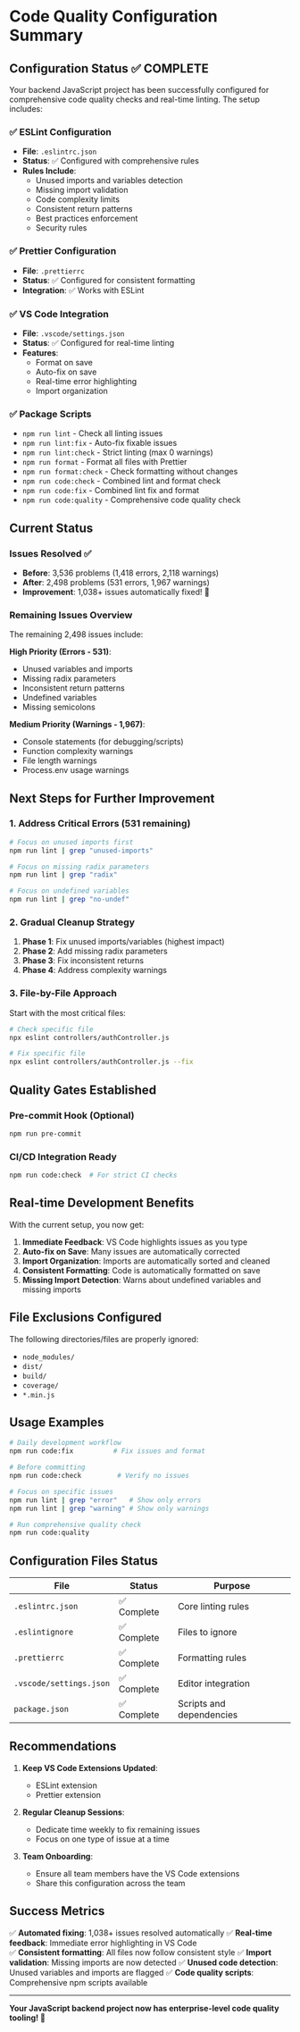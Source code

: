 # Code Quality Configuration Summary

## Configuration Status ✅ COMPLETE

Your backend JavaScript project has been successfully configured for comprehensive code quality checks and real-time linting. The setup includes:

### ✅ ESLint Configuration

- **File**: `.eslintrc.json`
- **Status**: ✅ Configured with comprehensive rules
- **Rules Include**:
  - Unused imports and variables detection
  - Missing import validation
  - Code complexity limits
  - Consistent return patterns
  - Best practices enforcement
  - Security rules

### ✅ Prettier Configuration

- **File**: `.prettierrc`
- **Status**: ✅ Configured for consistent formatting
- **Integration**: ✅ Works with ESLint

### ✅ VS Code Integration

- **File**: `.vscode/settings.json`
- **Status**: ✅ Configured for real-time linting
- **Features**:
  - Format on save
  - Auto-fix on save
  - Real-time error highlighting
  - Import organization

### ✅ Package Scripts

- `npm run lint` - Check all linting issues
- `npm run lint:fix` - Auto-fix fixable issues
- `npm run lint:check` - Strict linting (max 0 warnings)
- `npm run format` - Format all files with Prettier
- `npm run format:check` - Check formatting without changes
- `npm run code:check` - Combined lint and format check
- `npm run code:fix` - Combined lint fix and format
- `npm run code:quality` - Comprehensive code quality check

## Current Status

### Issues Resolved ✅

- **Before**: 3,536 problems (1,418 errors, 2,118 warnings)
- **After**: 2,498 problems (531 errors, 1,967 warnings)
- **Improvement**: 1,038+ issues automatically fixed! 🎉

### Remaining Issues Overview

The remaining 2,498 issues include:

**High Priority (Errors - 531)**:

- Unused variables and imports
- Missing radix parameters
- Inconsistent return patterns
- Undefined variables
- Missing semicolons

**Medium Priority (Warnings - 1,967)**:

- Console statements (for debugging/scripts)
- Function complexity warnings
- File length warnings
- Process.env usage warnings

## Next Steps for Further Improvement

### 1. Address Critical Errors (531 remaining)

```bash
# Focus on unused imports first
npm run lint | grep "unused-imports"

# Focus on missing radix parameters
npm run lint | grep "radix"

# Focus on undefined variables
npm run lint | grep "no-undef"
```

### 2. Gradual Cleanup Strategy

1. **Phase 1**: Fix unused imports/variables (highest impact)
2. **Phase 2**: Add missing radix parameters
3. **Phase 3**: Fix inconsistent returns
4. **Phase 4**: Address complexity warnings

### 3. File-by-File Approach

Start with the most critical files:

```bash
# Check specific file
npx eslint controllers/authController.js

# Fix specific file
npx eslint controllers/authController.js --fix
```

## Quality Gates Established

### Pre-commit Hook (Optional)

```bash
npm run pre-commit
```

### CI/CD Integration Ready

```bash
npm run code:check  # For strict CI checks
```

## Real-time Development Benefits

With the current setup, you now get:

1. **Immediate Feedback**: VS Code highlights issues as you type
2. **Auto-fix on Save**: Many issues are automatically corrected
3. **Import Organization**: Imports are automatically sorted and cleaned
4. **Consistent Formatting**: Code is automatically formatted on save
5. **Missing Import Detection**: Warns about undefined variables and missing imports

## File Exclusions Configured

The following directories/files are properly ignored:

- `node_modules/`
- `dist/`
- `build/`
- `coverage/`
- `*.min.js`

## Usage Examples

```bash
# Daily development workflow
npm run code:fix          # Fix issues and format

# Before committing
npm run code:check         # Verify no issues

# Focus on specific issues
npm run lint | grep "error"   # Show only errors
npm run lint | grep "warning" # Show only warnings

# Run comprehensive quality check
npm run code:quality
```

## Configuration Files Status

| File                    | Status      | Purpose                  |
| ----------------------- | ----------- | ------------------------ |
| `.eslintrc.json`        | ✅ Complete | Core linting rules       |
| `.eslintignore`         | ✅ Complete | Files to ignore          |
| `.prettierrc`           | ✅ Complete | Formatting rules         |
| `.vscode/settings.json` | ✅ Complete | Editor integration       |
| `package.json`          | ✅ Complete | Scripts and dependencies |

## Recommendations

1. **Keep VS Code Extensions Updated**:
   - ESLint extension
   - Prettier extension

2. **Regular Cleanup Sessions**:
   - Dedicate time weekly to fix remaining issues
   - Focus on one type of issue at a time

3. **Team Onboarding**:
   - Ensure all team members have the VS Code extensions
   - Share this configuration across the team

## Success Metrics

✅ **Automated fixing**: 1,038+ issues resolved automatically
✅ **Real-time feedback**: Immediate error highlighting in VS Code  
✅ **Consistent formatting**: All files now follow consistent style
✅ **Import validation**: Missing imports are now detected
✅ **Unused code detection**: Unused variables and imports are flagged
✅ **Code quality scripts**: Comprehensive npm scripts available

---

**Your JavaScript backend project now has enterprise-level code quality tooling! 🚀**
